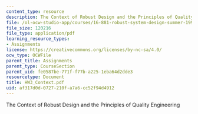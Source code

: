 ```yaml
---
content_type: resource
description: The Context of Robust Design and the Principles of Quality Engineering
file: /ol-ocw-studio-app/courses/16-881-robust-system-design-summer-1998/af317d0d0727210fa7a6cc52f94d4912_HW3_Context.pdf
file_size: 120216
file_type: application/pdf
learning_resource_types:
- Assignments
license: https://creativecommons.org/licenses/by-nc-sa/4.0/
ocw_type: OCWFile
parent_title: Assignments
parent_type: CourseSection
parent_uid: fe0587be-771f-f77b-a225-1eba64d2dde3
resourcetype: Document
title: HW3_Context.pdf
uid: af317d0d-0727-210f-a7a6-cc52f94d4912
---
```

The Context of Robust Design and the Principles of Quality Engineering